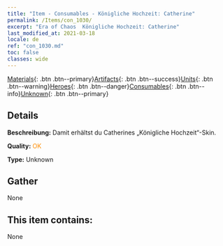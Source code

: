 ```yaml
---
title: "Item - Consumables - Königliche Hochzeit: Catherine"
permalink: /Items/con_1030/
excerpt: "Era of Chaos  Königliche Hochzeit: Catherine"
last_modified_at: 2021-03-18
locale: de
ref: "con_1030.md"
toc: false
classes: wide
---
```

 [Materials](/de/Items/){: .btn .btn--primary}[Artifacts](/de/Items/Artifacts/){: .btn .btn--success}[Units](/de/Items/Units/){: .btn .btn--warning}[Heroes](/de/Items/Heroes/){: .btn .btn--danger}[Consumables](/de/Items/Consumables/){: .btn .btn--info}[Unknown](/de/Items/Unknown/){: .btn .btn--primary}

## Details
 **Beschreibung:** Damit erhältst du Catherines „Königliche Hochzeit“-Skin.

 **Quality:** <span style="color: #FF8C00">OK</span>

 **Type:** Unknown

## Gather

  None

## This item contains:

  None

